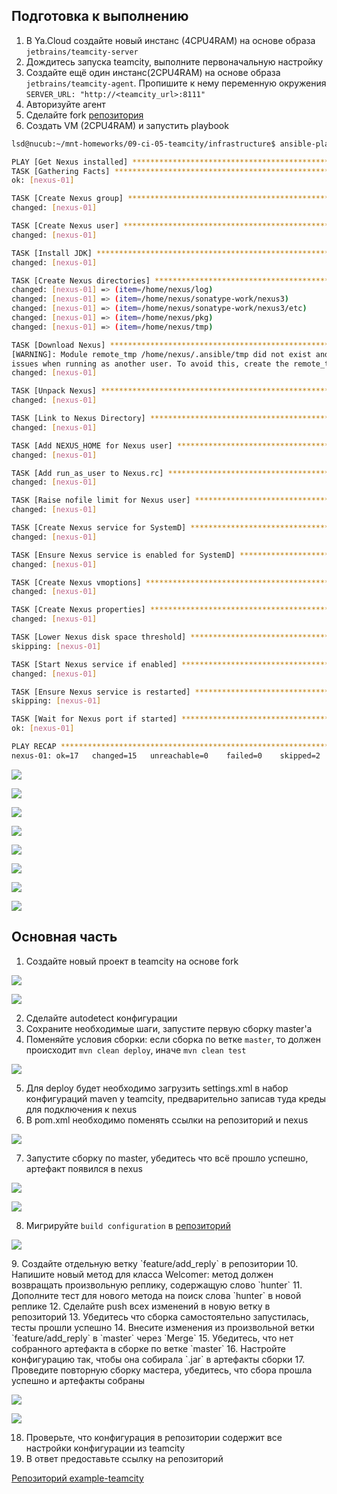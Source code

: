 ## Подготовка к выполнению

1. В Ya.Cloud создайте новый инстанс (4CPU4RAM) на основе образа `jetbrains/teamcity-server`
2. Дождитесь запуска teamcity, выполните первоначальную настройку
3. Создайте ещё один инстанс(2CPU4RAM) на основе образа `jetbrains/teamcity-agent`. Пропишите к нему переменную окружения `SERVER_URL: "http://<teamcity_url>:8111"`
4. Авторизуйте агент
5. Сделайте fork [репозитория](https://github.com/aragastmatb/example-teamcity)
6. Создать VM (2CPU4RAM) и запустить playbook

```bash
lsd@nucub:~/mnt-homeworks/09-ci-05-teamcity/infrastructure$ ansible-playbook -i inventory/cicd site.yml 

PLAY [Get Nexus installed] *************************************************************************************************
TASK [Gathering Facts] *****************************************************************************************************
ok: [nexus-01]

TASK [Create Nexus group] **************************************************************************************************
changed: [nexus-01]

TASK [Create Nexus user] ***************************************************************************************************
changed: [nexus-01]

TASK [Install JDK] *********************************************************************************************************
changed: [nexus-01]

TASK [Create Nexus directories] ********************************************************************************************
changed: [nexus-01] => (item=/home/nexus/log)
changed: [nexus-01] => (item=/home/nexus/sonatype-work/nexus3)
changed: [nexus-01] => (item=/home/nexus/sonatype-work/nexus3/etc)
changed: [nexus-01] => (item=/home/nexus/pkg)
changed: [nexus-01] => (item=/home/nexus/tmp)

TASK [Download Nexus] ******************************************************************************************************
[WARNING]: Module remote_tmp /home/nexus/.ansible/tmp did not exist and was created with a mode of 0700, this may cause
issues when running as another user. To avoid this, create the remote_tmp dir with the correct permissions manually
changed: [nexus-01]

TASK [Unpack Nexus] ********************************************************************************************************
changed: [nexus-01]

TASK [Link to Nexus Directory] *********************************************************************************************
changed: [nexus-01]

TASK [Add NEXUS_HOME for Nexus user] ***************************************************************************************
changed: [nexus-01]

TASK [Add run_as_user to Nexus.rc] *****************************************************************************************
changed: [nexus-01]

TASK [Raise nofile limit for Nexus user] ***********************************************************************************
changed: [nexus-01]

TASK [Create Nexus service for SystemD] ************************************************************************************
changed: [nexus-01]

TASK [Ensure Nexus service is enabled for SystemD] *************************************************************************
changed: [nexus-01]

TASK [Create Nexus vmoptions] **********************************************************************************************
changed: [nexus-01]

TASK [Create Nexus properties] *********************************************************************************************
changed: [nexus-01]

TASK [Lower Nexus disk space threshold] ************************************************************************************
skipping: [nexus-01]

TASK [Start Nexus service if enabled] **************************************************************************************
changed: [nexus-01]

TASK [Ensure Nexus service is restarted] ***********************************************************************************
skipping: [nexus-01]

TASK [Wait for Nexus port if started] **************************************************************************************
ok: [nexus-01]

PLAY RECAP *****************************************************************************************************************
nexus-01: ok=17   changed=15   unreachable=0    failed=0    skipped=2    rescued=0    ignored=0 
```

<p align="left">
  <img src="./pic/teamcity1.png">
</p>

<p align="left">
  <img src="./pic/teamcity2.png">
</p>

<p align="left">
  <img src="./pic/teamcity3.png">
</p>

<p align="left">
  <img src="./pic/teamcity4.png">
</p>

<p align="left">
  <img src="./pic/teamcity5.png">
</p>

<p align="left">
  <img src="./pic/teamcity6.png">
</p>

<p align="left">
  <img src="./pic/teamcity7.png">
</p>

<p align="left">
  <img src="./pic/teamcity8.png">
</p>

## Основная часть

1. Создайте новый проект в teamcity на основе fork

<p align="left">
  <img src="./pic/teamcity9.png">
</p>

<p align="left">
  <img src="./pic/teamcity10.png">
</p>

2. Сделайте autodetect конфигурации
3. Сохраните необходимые шаги, запустите первую сборку master'a
4. Поменяйте условия сборки: если сборка по ветке `master`, то должен происходит `mvn clean deploy`, иначе `mvn clean test`

<p align="left">
  <img src="./pic/teamcity11.png">
</p>

5. Для deploy будет необходимо загрузить settings.xml в набор конфигураций maven у teamcity, предварительно записав туда креды для подключения к nexus
6. В pom.xml необходимо поменять ссылки на репозиторий и nexus

<p align="left">
  <img src="./pic/teamcity12.png">
</p>

7. Запустите сборку по master, убедитесь что всё прошло успешно, артефакт появился в nexus

<p align="left">
  <img src="./pic/teamcity13.png">
</p>

<p align="left">
  <img src="./pic/teamcity14.png">
</p>

8. Мигрируйте `build configuration` в [репозиторий](https://github.com/Igor-99/example-teamcity/tree/master/.teamcity)

<p align="left">
  <img src="./pic/teamcity15.png">
</p>
9.  Создайте отдельную ветку `feature/add_reply` в репозитории
10. Напишите новый метод для класса Welcomer: метод должен возвращать произвольную реплику, содержащую слово `hunter`
11. Дополните тест для нового метода на поиск слова `hunter` в новой реплике
12. Сделайте push всех изменений в новую ветку в репозиторий
13. Убедитесь что сборка самостоятельно запустилась, тесты прошли успешно
14. Внесите изменения из произвольной ветки `feature/add_reply` в `master` через `Merge`
15. Убедитесь, что нет собранного артефакта в сборке по ветке `master`
16. Настройте конфигурацию так, чтобы она собирала `.jar` в артефакты сборки
17. Проведите повторную сборку мастера, убедитесь, что сбора прошла успешно и артефакты собраны

<p align="left">
  <img src="./pic/teamcity16.png">
</p>

<p align="left">
  <img src="./pic/teamcity17.png">
</p>

18. Проверьте, что конфигурация в репозитории содержит все настройки конфигурации из teamcity
19. В ответ предоставьте ссылку на репозиторий

[Репозиторий example-teamcity](https://github.com/Igor-99/example-teamcity)

